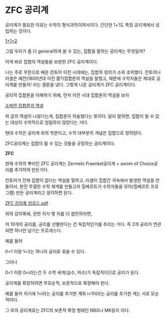 # ZFC 공리계

공리계가 필요한 이유는 수학이 형식과학이여서이다. 간단한 1+1도 특정 공리계에서 성립하는 것이다.

[1+1=2](https://www.notion.so/1-1-2-fb18585a598446c98368ea3a2f769e0a)

그럼 우리가 좀 더 general하게 쓸 수 있는, 집합을 말하는 공리계는 무엇일까?

이게 바로 집합의 역설들을 보완한 ZFC 공리계이다.

나는 주로 무한으로 배운 칸토어 이전 시대에는, 집합의 정의가 소위 조악했다. 칸토어나 러셀은 예전(1800년대 이전 쯤?)집합론의 역설을 말했고, 때문에 수학자들은 제대로 공리계를 만들자! 라는 결론을 냈다. 그렇게 나온 공리계가 ZFC 공리계이다.

공리적 집합론을 이해하기 위해, 먼저 이전 시대 집합론의 역설을 보자

[소박한 집합론의 역설](https://www.notion.so/afba05a10c184e679f71e0de2ff09900)

위 글의 역설이 나왔다는게, 집합론이 허술했다는 뜻이다. 달리 말하면, 집합이 될 수 있는 대상이 수학적으로 엄밀하지 않았다는 거다.

현대 수학은 공리계 위의 학문이고, 수학 대부분의 개념은 집합으로 정의된다.

ZFC공리계는 집합이 될 수 있는 것들을 규정하는 공리계이다.

**ZFC**

현재 수학의 뿌리인 ZFC 공리계는 Zermelo Fraenkel공리계 + axiom of Choice공리를 추가하여 만든거다.

칸토어가 전체 집합이 없다는 역설을 말하고, 러셀이 집합간 귀속에서 발생한 역설을 만들어서, 완전 무결한 수학 체계를 만들고자 힐베르트가 수학자들을 모아(힐베르트 프로그램) 만든 공리계라고 생각하면 된다.

[ZFC 강의록 업로드.pdf](ZFC%20%E1%84%80%E1%85%A9%E1%86%BC%E1%84%85%E1%85%B5%E1%84%80%E1%85%A8%20a9c540777e3f4498b557f74b3ab0e369/ZFC_%EA%B0%95%EC%9D%98%EB%A1%9D_%EC%97%85%EB%A1%9C%EB%93%9C.pdf)

위의 강의록에, 관련 지식 몇 자를 더 첨언하자면,

저 10개의 공리를, 공리를 선별한다는 건 독립적인거를 추리는 거다. 즉 2개 공리가 연관되면 하나만 남기는 프로세스다.

예를 들어

0<1 이랑 1<2는 하나의 공리로 묶을 수 있다.

그러나

0<1 이랑 0<i라는건 두 수학 세계(실수, 허수)가 독립적이므로 공리가 된다.

공리계를 확장하려면 무모순적, 보존적으로 확장해야 한다.

예를 들어 저기에 1<i라는 공리를 추가한 계와 i<1이라는 공리를 추가한 계는 서로 모순적이다.

그 외의 공리계로는 ZFC의 보존적 확장 형태인 NBG나 MK등이 이다.